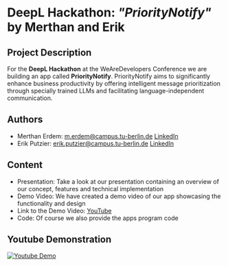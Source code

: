 # DeepL Hackathon: *"PriorityNotify"* by Merthan and Erik
## Project Description
For the **DeepL Hackathon** at the WeAreDevelopers Conference we are building an app called **PriorityNotify**.
PriorityNotify aims to significantly enhance business productivity by offering intelligent message prioritization through specially trained LLMs and facilitating language-independent communication.
##
## Authors
- Merthan Erdem: m.erdem@campus.tu-berlin.de [LinkedIn](https://www.linkedin.com/in/merthan/)
- Erik Putzier: erik.putzier@campus.tu-berlin.de [LinkedIn](https://www.linkedin.com/in/erikputzier/)  
##
## Content
- Presentation: Take a look at our presentation containing an overview of our concept, features and technical implementation
- Demo Video: We have created a demo video of our app showcasing the functionality and design
- Link to the Demo Video: [YouTube](https://youtube.com/shorts/l_tifYoWwQQ)
- Code: Of course we also provide the apps program code
## 
## Youtube Demonstration
[![Youtube Demo](https://img.youtube.com/vi/l_tifYoWwQQ/0.jpg)](https://www.youtube.com/watch?v=l_tifYoWwQQ)